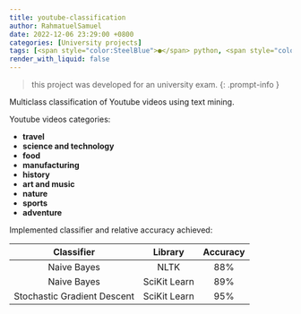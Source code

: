 ```yaml
---
title: youtube-classification
author: RahmatuelSamuel
date: 2022-12-06 23:29:00 +0800
categories: [University projects]
tags: [<span style="color:SteelBlue">●</span> python, <span style="color:chocolate">●</span> jupyter notebook]
render_with_liquid: false
---
```


> this project was developed for an university exam.
{: .prompt-info }

Multiclass classification of Youtube videos using text mining.

Youtube videos categories:
- **travel**
- **science and technology**
- **food**
- **manufacturing**
- **history**
- **art and music**
- **nature**
- **sports**
- **adventure**

Implemented classifier and relative accuracy achieved:

|Classifier|Library|Accuracy|
|:-:|:-:|:-:|
|Naive Bayes|NLTK|88%|
|Naive Bayes|SciKit Learn|89%|
|Stochastic Gradient Descent|SciKit Learn|95%|
